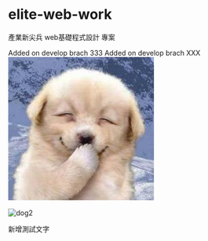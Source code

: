 # elite-web-work

產業新尖兵 web基礎程式設計 專案

Added on develop brach 333
Added on develop brach XXX
![dog](./image/dog.jpg)

![dog2](https://i.imgur.com/HeGEEbu.jpeg)

新增測試文字